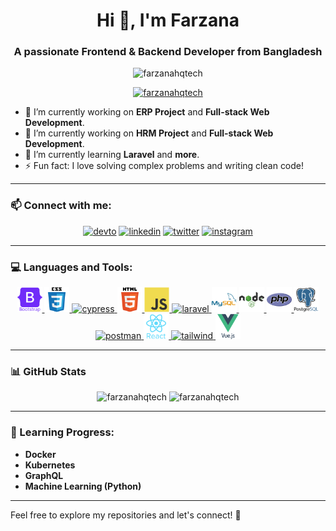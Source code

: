 <h1 align="center">Hi 👋, I'm Farzana</h1>
<h3 align="center">A passionate Frontend & Backend Developer from Bangladesh</h3>

<p align="center"> 
  <img src="https://komarev.com/ghpvc/?username=farzanahqtech&label=Profile%20views&color=0e75b6&style=flat" alt="farzanahqtech" />
</p>

<p align="center">
  <a href="https://github.com/ryo-ma/github-profile-trophy"><img src="https://github-profile-trophy.vercel.app/?username=farzanahqtech" alt="farzanahqtech" /></a>
</p>

- 🔭 I’m currently working on **ERP Project** and **Full-stack Web Development**.
- 🔭 I’m currently working on **HRM Project** and **Full-stack Web Development**.
- 🌱 I’m currently learning **Laravel** and **more**.
- ⚡ Fun fact: I love solving complex problems and writing clean code!

---

### 📫 Connect with me:

<p align="center">
  <a href="https://dev.to/farzanatech" target="_blank"><img src="https://raw.githubusercontent.com/rahuldkjain/github-profile-readme-generator/master/src/images/icons/Social/devto.svg" alt="devto" height="30" width="40" /></a>
  <a href="https://www.linkedin.com/in/farzanahqtech/" target="_blank"><img src="https://upload.wikimedia.org/wikipedia/commons/8/89/LinkedIn_icon.svg" alt="linkedin" height="30" width="40" /></a>
  <a href="https://twitter.com/farzanahqtech" target="_blank"><img src="https://upload.wikimedia.org/wikipedia/commons/6/60/Twitter_as_logo_2021.svg" alt="twitter" height="30" width="40" /></a>
  <a href="https://www.instagram.com/farzanahqtech/" target="_blank"><img src="https://upload.wikimedia.org/wikipedia/commons/thumb/a/a5/Instagram_icon.png/1024px-Instagram_icon.png" alt="instagram" height="30" width="40" /></a>
</p>

---

### 💻 Languages and Tools:

<p align="center">
  <a href="https://getbootstrap.com" target="_blank" rel="noreferrer"> <img src="https://raw.githubusercontent.com/devicons/devicon/master/icons/bootstrap/bootstrap-plain-wordmark.svg" alt="bootstrap" width="40" height="40"/> </a>
  <a href="https://www.w3schools.com/css/" target="_blank" rel="noreferrer"> <img src="https://raw.githubusercontent.com/devicons/devicon/master/icons/css3/css3-original-wordmark.svg" alt="css3" width="40" height="40"/> </a>
  <a href="https://www.cypress.io" target="_blank" rel="noreferrer"> <img src="https://raw.githubusercontent.com/simple-icons/simple-icons/6e46ec1fc23b60c8fd0d2f2ff46db82e16dbd75f/icons/cypress.svg" alt="cypress" width="40" height="40"/> </a>
  <a href="https://www.w3.org/html/" target="_blank" rel="noreferrer"> <img src="https://raw.githubusercontent.com/devicons/devicon/master/icons/html5/html5-original-wordmark.svg" alt="html5" width="40" height="40"/> </a>
  <a href="https://developer.mozilla.org/en-US/docs/Web/JavaScript" target="_blank" rel="noreferrer"> <img src="https://raw.githubusercontent.com/devicons/devicon/master/icons/javascript/javascript-original.svg" alt="javascript" width="40" height="40"/> </a>
  <a href="https://laravel.com/" target="_blank" rel="noreferrer"> <img src="https://picperf.io/https://laravelnews.s3.amazonaws.com/images/laravel-featured.png" alt="laravel" width="40" height="40"/> </a>
  <a href="https://www.mysql.com/" target="_blank" rel="noreferrer"> <img src="https://raw.githubusercontent.com/devicons/devicon/master/icons/mysql/mysql-original-wordmark.svg" alt="mysql" width="40" height="40"/> </a>
  <a href="https://nodejs.org" target="_blank" rel="noreferrer"> <img src="https://raw.githubusercontent.com/devicons/devicon/master/icons/nodejs/nodejs-original-wordmark.svg" alt="nodejs" width="40" height="40"/> </a>
  <a href="https://www.php.net" target="_blank" rel="noreferrer"> <img src="https://raw.githubusercontent.com/devicons/devicon/master/icons/php/php-original.svg" alt="php" width="40" height="40"/> </a>
  <a href="https://www.postgresql.org" target="_blank" rel="noreferrer"> <img src="https://raw.githubusercontent.com/devicons/devicon/master/icons/postgresql/postgresql-original-wordmark.svg" alt="postgresql" width="40" height="40"/> </a>
  <a href="https://postman.com" target="_blank" rel="noreferrer"> <img src="https://www.vectorlogo.zone/logos/getpostman/getpostman-icon.svg" alt="postman" width="40" height="40"/> </a>
  <a href="https://reactjs.org/" target="_blank" rel="noreferrer"> <img src="https://raw.githubusercontent.com/devicons/devicon/master/icons/react/react-original-wordmark.svg" alt="react" width="40" height="40"/> </a>
  <a href="https://tailwindcss.com/" target="_blank" rel="noreferrer"> <img src="https://www.vectorlogo.zone/logos/tailwindcss/tailwindcss-icon.svg" alt="tailwind" width="40" height="40"/> </a>
  <a href="https://vuejs.org/" target="_blank" rel="noreferrer"> <img src="https://raw.githubusercontent.com/devicons/devicon/master/icons/vuejs/vuejs-original-wordmark.svg" alt="vuejs" width="40" height="40"/> </a>
</p>

---

### 📊 GitHub Stats

<p align="center">
  <img height="180" src="https://github-readme-stats.vercel.app/api?username=farzanahqtech&show_icons=true&hide_title=true&hide=prs&count_private=true&include_all_commits=true&theme=tokyonight" alt="farzanahqtech" />
  <img height="180" src="https://github-readme-streak-stats.herokuapp.com/?user=farzanahqtech&theme=tokyonight" alt="farzanahqtech" />
</p>

---

### 🌱 Learning Progress:
- **Docker**
- **Kubernetes**
- **GraphQL**
- **Machine Learning (Python)**

---

Feel free to explore my repositories and let's connect! 🚀

